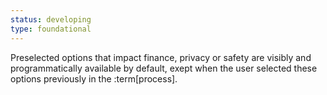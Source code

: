 ```yaml
---
status: developing
type: foundational
---
```


Preselected options that impact finance, privacy or safety are visibly and programmatically available by default, exept when the user selected these options previously in the :term[process].